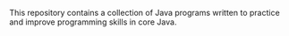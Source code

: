 This repository contains a collection of Java programs written to practice and improve programming skills in core Java.
